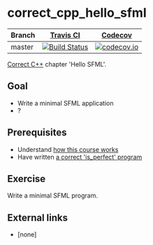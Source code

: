# correct_cpp_hello_sfml

Branch|[Travis CI](https://travis-ci.org)|[Codecov](https://www.codecov.io)
---|---|---
master|[![Build Status](https://travis-ci.org/richelbilderbeek/correct_cpp_hello_sfml.svg?branch=master)](https://travis-ci.org/richelbilderbeek/correct_cpp_hello_sfml)|[![codecov.io](https://codecov.io/github/richelbilderbeek/correct_cpp_hello_sfml/coverage.svg?branch=master)](https://codecov.io/github/richelbilderbeek/correct_cpp_hello_sfml/branch/master)

[Correct C++](https://github.com/richelbilderbeek/correct_cpp) chapter 'Hello SFML'.

## Goal

 * Write a minimal SFML application
 * ?

## Prerequisites

 * Understand [how this course works](https://github.com/richelbilderbeek/correct_cpp/blob/master/doc/how_this_course_works.md)
 * Have written [a correct 'is_perfect' program](https://github.com/richelbilderbeek/correct_cpp_is_perfect)

## Exercise

Write a minimal SFML program.

## External links

 * [none]